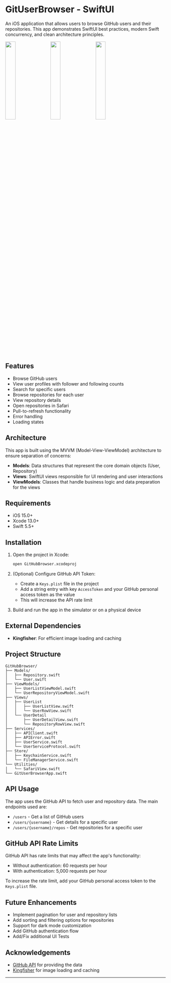 # GitUserBrowser - SwiftUI

An iOS application that allows users to browse GitHub users and their repositories. This app demonstrates SwiftUI best practices, modern Swift concurrency, and clean architecture principles.

<img src="https://github.com/user-attachments/assets/ebac7109-40df-4bc8-b542-3e145f422244" width="25%" />&nbsp;&nbsp;&nbsp;
<img src="https://github.com/user-attachments/assets/b84f2597-1a04-4946-bfc3-c2130cb4aa08" width="25%" />&nbsp;&nbsp;&nbsp;
<img src="https://github.com/user-attachments/assets/9427ba2a-e297-46cb-99e3-7a3fb75b778c" width="25%" />

## Features

- Browse GitHub users
- View user profiles with follower and following counts
- Search for specific users
- Browse repositories for each user
- View repository details
- Open repositories in Safari
- Pull-to-refresh functionality
- Error handling
- Loading states

## Architecture

This app is built using the MVVM (Model-View-ViewModel) architecture to ensure separation of concerns:

- **Models**: Data structures that represent the core domain objects (User, Repository)
- **Views**: SwiftUI views responsible for UI rendering and user interactions
- **ViewModels**: Classes that handle business logic and data preparation for the views

## Requirements

- iOS 15.0+
- Xcode 13.0+
- Swift 5.5+

## Installation

1. Open the project in Xcode:
   ```bash
   open GitHubBrowser.xcodeproj
   ```

2. (Optional) Configure GitHub API Token:
   - Create a `Keys.plist` file in the project
   - Add a string entry with key `AccessToken` and your GitHub personal access token as the value
   - This will increase the API rate limit

3. Build and run the app in the simulator or on a physical device

## External Dependencies

- **Kingfisher**: For efficient image loading and caching


## Project Structure

```
GitHubBrowser/
├── Models/
│   ├── Repository.swift
│   └── User.swift
├── ViewModels/
│   ├── UserListViewModel.swift
│   └── UserRepositoryViewModel.swift
├── Views/
│   ├── UserList
│   │   ├── UserListView.swift
│   │   └── UserRowView.swift
│   └── UserDetail
│       ├── UserDetailView.swift
│       └── RepositoryRowView.swift
├── Services/
│   ├── APIClient.swift
│   ├── APIError.swift
│   ├── UserService.swift
│   └── UserServiceProtocol.swift
├── Store/
│   ├── KeychainService.swift
│   └── FileManagerService.swift
└── Utilities/
│   └── SafariView.swift
└── GitUserBrowserApp.swift
```

## API Usage

The app uses the GitHub API to fetch user and repository data. The main endpoints used are:

- `/users` - Get a list of GitHub users
- `/users/{username}` - Get details for a specific user
- `/users/{username}/repos` - Get repositories for a specific user

## GitHub API Rate Limits

GitHub API has rate limits that may affect the app's functionality:

- Without authentication: 60 requests per hour
- With authentication: 5,000 requests per hour

To increase the rate limit, add your GitHub personal access token to the `Keys.plist` file.

## Future Enhancements

- Implement pagination for user and repository lists
- Add sorting and filtering options for repositories
- Support for dark mode customization
- Add GitHub authentication flow
- Add/Fix additional UI Tests


## Acknowledgements

- [GitHub API](https://docs.github.com/en/rest) for providing the data
- [Kingfisher](https://github.com/onevcat/Kingfisher) for image loading and caching

---

